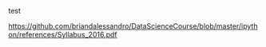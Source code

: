 test


https://github.com/briandalessandro/DataScienceCourse/blob/master/ipython/references/Syllabus_2016.pdf
